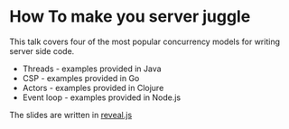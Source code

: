 How To make you server juggle
=============================

This talk covers four of the most popular concurrency models for writing server side code.

* Threads - examples provided in Java
* CSP - examples provided in Go
* Actors - examples provided in Clojure
* Event loop - examples provided in Node.js

The slides are written in [reveal.js](http://lab.hakim.se/reveal-js/#/ "Reveal.js")